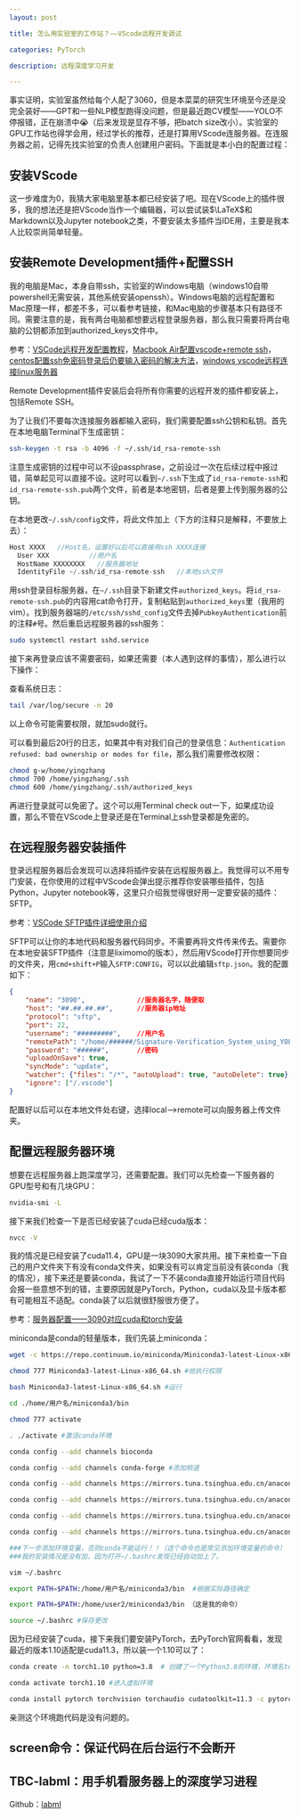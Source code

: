 ```yaml
---
layout: post

title: 怎么用实验室的工作站？——VScode远程开发调试

categories: PyTorch

description: 远程深度学习开发

---
```


事实证明，实验室虽然给每个人配了3060，但是本菜菜的研究生环境至今还是没完全装好——GPT和一些NLP模型跑得没问题，但是最近跑CV模型——YOLO不停报错，正在崩溃中😭（后来发现是显存不够，把batch size改小）。实验室的GPU工作站也得学会用，经过学长的推荐，还是打算用VScode连服务器。在连服务器之前，记得先找实验室的负责人创建用户密码。下面就是本小白的配置过程：

## 安装VScode

这一步难度为0，我猜大家电脑里基本都已经安装了吧。现在VScode上的插件很多，我的想法还是把VScode当作一个编辑器，可以尝试装$\LaTeX$和Markdown以及Jupyter notebook之类，不要安装太多插件当IDE用，主要是我本人比较崇尚简单轻量。

## 安装Remote Development插件+配置SSH

我的电脑是Mac，本身自带ssh，实验室的Windows电脑（windows10自带powershell无需安装，其他系统安装openssh）。Windows电脑的远程配置和Mac原理一样，都差不多，可以看参考链接，和Mac电脑的步骤基本只有路径不同。需要注意的是，我有两台电脑都想要远程登录服务器，那么我只需要将两台电脑的公钥都添加到authorized_keys文件中。

参考：[VSCode远程开发配置教程](https://b23.tv/3YZFHhF)，[Macbook Air配置vscode+remote ssh](https://zhuanlan.zhihu.com/p/428127314)，[centos配置ssh免密码登录后仍要输入密码的解决方法](https://www.jb51.net/article/121180.htm)，[windows vscode远程连接linux服务器](https://zhuanlan.zhihu.com/p/105707830)

Remote Development插件安装后会将所有你需要的远程开发的插件都安装上，包括Remote SSH。

为了让我们不要每次连接服务器都输入密码，我们需要配置ssh公钥和私钥。首先在本地电脑Terminal下生成密钥：

```zsh
ssh-keygen -t rsa -b 4096 -f ~/.ssh/id_rsa-remote-ssh
```

 注意生成密钥的过程中可以不设passphrase，之前设过一次在后续过程中报过错，简单起见可以直接不设。这时可以看到`~/.ssh`下生成了`id_rsa-remote-ssh`和`id_rsa-remote-ssh.pub`两个文件，前者是本地密钥，后者是要上传到服务器的公钥。

在本地更改`~/.ssh/config`文件，将此文件加上（下方的注释只是解释，不要放上去）：

```c
Host XXXX   //Host名，设置好以后可以直接用ssh XXXX连接
  User XXX			//用户名
  HostName XXXXXXXX   //服务器地址
  IdentityFile ~/.ssh/id_rsa-remote-ssh   //本地ssh文件
```

用ssh登录目标服务器，在`~/.ssh`目录下新建文件`authorized_keys`。将`id_rsa-remote-ssh.pub`的内容用cat命令打开，复制粘贴到`authorized_keys`里（我用的vim）。找到服务器端的`/etc/ssh/sshd_config`文件去掉`PubkeyAuthentication`前的注释`#`号。然后重启远程服务器的ssh服务：

```zsh
sudo systemctl restart sshd.service
```

接下来再登录应该不需要密码，如果还需要（本人遇到这样的事情），那么进行以下操作：

查看系统日志：

```zsh
tail /var/log/secure -n 20
```

以上命令可能需要权限，就加sudo就行。

可以看到最后20行的日志，如果其中有对我们自己的登录信息：`Authentication refused: bad ownership or modes for file`，那么我们需要修改权限：

```zsh
chmod g-w/home/yingzhang
chmod 700 /home/yingzhang/.ssh
chmod 600 /home/yingzhang/.ssh/authorized_keys
```

再进行登录就可以免密了。这个可以用Terminal check out一下，如果成功设置，那么不管在VScode上登录还是在Terminal上ssh登录都是免密的。

## 在远程服务器安装插件

登录远程服务器后会发现可以选择将插件安装在远程服务器上。我觉得可以不用专门安装，在你使用的过程中VScode会弹出提示推荐你安装哪些插件，包括Python，Jupyter notebook等，这里只介绍我觉得很好用一定要安装的插件：SFTP。

参考：[VSCode SFTP插件详细使用介绍](https://blog.csdn.net/iamlujingtao/article/details/102501845)

SFTP可以让你的本地代码和服务器代码同步。不需要再将文件传来传去。需要你在本地安装SFTP插件（注意是liximomo的版本），然后用VScode打开你想要同步的文件夹，用`cmd+shift+P`输入`SFTP:CONFIG`，可以以此编辑`sftp.json`。我的配置如下：

```json
{
    "name": "3090",        		//服务器名字，随便取
    "host": "##.##.##.##",		//服务器ip地址
    "protocol": "sftp",
    "port": 22,
    "username": "#########",	//用户名
    "remotePath": "/home/######/Signature-Verification_System_using_YOLOv5-and-CycleGAN",  //远程服务器上的路径
    "password": "######",		//密码
    "uploadOnSave": true,
    "syncMode": "update",
    "watcher": {"files": "/*", "autoUpload": true, "autoDelete": true},
    "ignore": ["/.vscode"]
}
```

配置好以后可以在本地文件处右键，选择local—>remote可以向服务器上传文件夹。

## 配置远程服务器环境

想要在远程服务器上跑深度学习，还需要配置。我们可以先检查一下服务器的GPU型号和有几块GPU：

```bash
nvidia-smi -L
```

接下来我们检查一下是否已经安装了cuda已经cuda版本：

```bash
nvcc -V
```

我的情况是已经安装了cuda11.4，GPU是一块3090大家共用。接下来检查一下自己的用户文件夹下有没有conda文件夹，如果没有可以肯定当前没有装conda（我的情况），接下来还是要装conda，我试了一下不装conda直接开始运行项目代码会报一些意想不到的错，主要原因就是PyTorch，Python，cuda以及显卡版本都有可能相互不适配。conda装了以后就很舒服很方便了。

参考：[服务器配置——3090对应cuda和torch安装](https://b23.tv/verKDLK)

miniconda是conda的轻量版本，我们先装上miniconda：

```bash
wget -c https://repo.continuum.io/miniconda/Miniconda3-latest-Linux-x86_64.sh

chmod 777 Miniconda3-latest-Linux-x86_64.sh #给执行权限

bash Miniconda3-latest-Linux-x86_64.sh #运行

cd ./home/用户名/miniconda3/bin

chmod 777 activate

. ./activate #激活conda环境

conda config --add channels bioconda

conda config --add channels conda-forge #添加频道

conda config --add channels https://mirrors.tuna.tsinghua.edu.cn/anaconda/pkgs/free/

conda config --add channels https://mirrors.tuna.tsinghua.edu.cn/anaconda/pkgs/main/

conda config --add channels https://mirrors.tuna.tsinghua.edu.cn/anaconda/cloud/conda-forge/

conda config --add channels https://mirrors.tuna.tsinghua.edu.cn/anaconda/cloud/bioconda/  #这四条是添加channel

###下一步添加环境变量，否则conda不能运行！！（这个命令也是常见添加环境变量的命令）
###我的安装情况是没有加，因为打开~/.bashrc发现已经自动加上了。

vim ~/.bashrc

export PATH=$PATH:/home/用户名/miniconda3/bin  #根据实际路径确定

export PATH=$PATH:/home/user2/miniconda3/bin （这是我的命令）

source ~/.bashrc #保存更改
```

因为已经安装了cuda，接下来我们要安装PyTorch，去PyTorch官网看看，发现最近的版本1.10适配是cuda11.3，所以装一个1.10可以了：

```bash
conda create -n torch1.10 python=3.8  # 创建了一个Python3.8的环境，环境名torch1.10

conda activate torch1.10 #进入虚拟环境

conda install pytorch torchvision torchaudio cudatoolkit=11.3 -c pytorch
```

亲测这个环境跑代码是没有问题的。

## screen命令：保证代码在后台运行不会断开

## TBC-labml：用手机看服务器上的深度学习进程

Github：[labml](https://github.com/labmlai/labml)